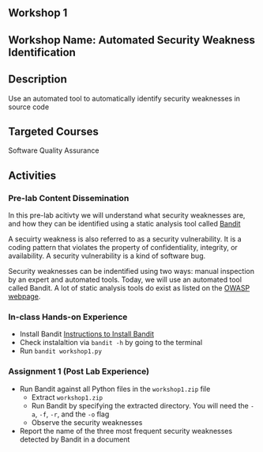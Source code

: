 ## Workshop 1 

## Workshop Name: Automated Security Weakness Identification 

## Description 

Use an automated tool to automatically identify security weaknesses in source code 

## Targeted Courses 

Software Quality Assurance 

## Activities 

### Pre-lab Content Dissemination 

In this pre-lab acitivty we will understand what security weaknesses are, and how they can be identified using a 
static analysis tool called [Bandit](https://bandit.readthedocs.io/en/latest/) 

A secuirty weakness is also referred to as a security vulnerability. It is a coding pattern that violates the property 
of confidentiality, integrity, or availability. A security vulnerability is a kind of software bug. 

Security weaknesses can be indentified using two ways: manual inspection by an expert and automated tools. Today, we will use an automated tool called Bandit. A lot of static analysis tools do exist as listed on the [OWASP webpage](https://owasp.org/www-community/Source_Code_Analysis_Tools). 

### In-class Hands-on Experience 

- Install Bandit [Instructions to Install Bandit](https://bandit.readthedocs.io/en/latest/start.html#installation)
- Check instalaltion via `bandit -h` by going to the terminal 
- Run `bandit workshop1.py` 

### Assignment 1 (Post Lab Experience) 
- Run Bandit against all Python files in the `workshop1.zip` file 
  - Extract `workshop1.zip` 
  - Run Bandit by specifying the extracted directory. You will need the `-a`, `-f`, `-r`, and the `-o` flag 
  - Observe the security weaknesses 
- Report the name of the three most frequent security weaknesses detected by Bandit in a document
